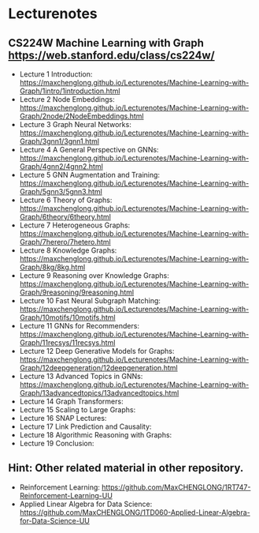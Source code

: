 # Lecturenotes
## CS224W Machine Learning with Graph https://web.stanford.edu/class/cs224w/
- Lecture 1 Introduction: https://maxchenglong.github.io/Lecturenotes/Machine-Learning-with-Graph/1intro/1introduction.html
- Lecture 2 Node Embeddings: https://maxchenglong.github.io/Lecturenotes/Machine-Learning-with-Graph/2node/2NodeEmbeddings.html
- Lecture 3 Graph Neural Networks: https://maxchenglong.github.io/Lecturenotes/Machine-Learning-with-Graph/3gnn1/3gnn1.html
- Lecture 4 A General Perspective on GNNs: https://maxchenglong.github.io/Lecturenotes/Machine-Learning-with-Graph/4gnn2/4gnn2.html
- Lecture 5 GNN Augmentation and Training: https://maxchenglong.github.io/Lecturenotes/Machine-Learning-with-Graph/5gnn3/5gnn3.html
- Lecture 6 Theory of Graphs: https://maxchenglong.github.io/Lecturenotes/Machine-Learning-with-Graph/6theory/6theory.html
- Lecture 7 Heterogeneous Graphs: https://maxchenglong.github.io/Lecturenotes/Machine-Learning-with-Graph/7herero/7hetero.html
- Lecture 8 Knowledge Graphs: https://maxchenglong.github.io/Lecturenotes/Machine-Learning-with-Graph/8kg/8kg.html
- Lecture 9 Reasoning over Knowledge Graphs: https://maxchenglong.github.io/Lecturenotes/Machine-Learning-with-Graph/9reasoning/9reasoning.html
- Lecture 10 Fast Neural Subgraph Matching: https://maxchenglong.github.io/Lecturenotes/Machine-Learning-with-Graph/10motifs/10motifs.html
- Lecture 11 GNNs for Recommenders: https://maxchenglong.github.io/Lecturenotes/Machine-Learning-with-Graph/11recsys/11recsys.html
- Lecture 12 Deep Generative Models for Graphs: https://maxchenglong.github.io/Lecturenotes/Machine-Learning-with-Graph/12deepgeneration/12deepgeneration.html
- Lecture 13 Advanced Topics in GNNs: https://maxchenglong.github.io/Lecturenotes/Machine-Learning-with-Graph/13advancedtopics/13advancedtopics.html
- Lecture 14 Graph Transformers:
- Lecture 15 Scaling to Large Graphs:
- Lecture 16 SNAP Lectures:
- Lecture 17 Link Prediction and Causality:
- Lecture 18 Algorithmic Reasoning with Graphs: 
- Lecture 19 Conclusion: 

## Hint: Other related material in other repository.
- Reinforcement Learning: https://github.com/MaxCHENGLONG/1RT747-Reinforcement-Learning-UU
- Applied Linear Algebra for Data Science: https://github.com/MaxCHENGLONG/1TD060-Applied-Linear-Algebra-for-Data-Science-UU 
